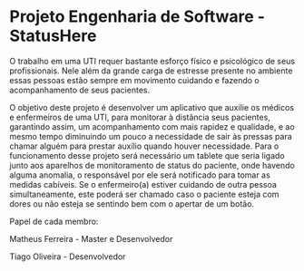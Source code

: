 # Projeto Engenharia de Software - StatusHere

O trabalho em uma UTI requer bastante esforço físico e psicológico de seus profissionais. Nele além da grande carga de estresse presente no ambiente essas pessoas estão sempre em movimento cuidando e fazendo o acompanhamento de seus pacientes.

O objetivo deste projeto é desenvolver um aplicativo que auxilie os médicos e enfermeiros de uma UTI, para monitorar à distância seus pacientes, garantindo assim, um acompanhamento com mais rapidez e qualidade, e ao mesmo tempo diminuindo um pouco a necessidade de sair às pressas para chamar alguém para prestar auxílio quando houver necessidade. Para o funcionamento desse projeto será necessário um tablete que seria ligado junto aos aparelhos de monitoramento de status do paciente, onde havendo alguma anomalia, o responsável por ele será notificado para tomar as medidas cabíveis. Se o enfermeiro(a) estiver cuidando de outra pessoa simultaneamente, este poderá ser chamado caso o paciente esteja com dores ou não esteja se sentindo bem com o apertar de um botão.

Papel de cada membro:

Matheus Ferreira - Master e Desenvolvedor

Tiago Oliveira - Desenvolvedor

